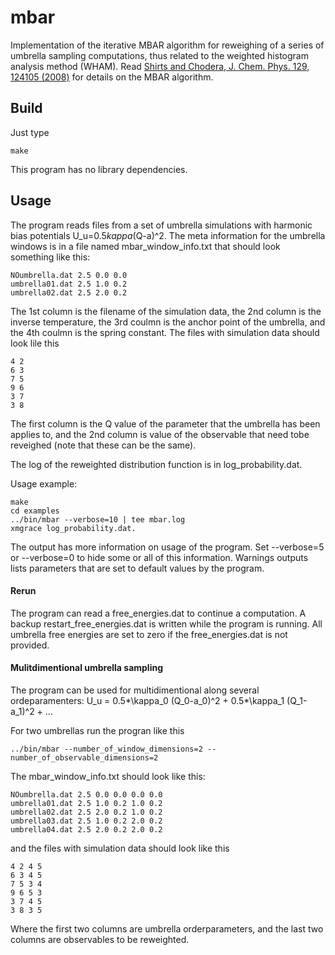 # mbar
Implementation of the iterative MBAR algorithm for reweighing of a series of umbrella sampling computations, thus related to the weighted histogram analysis method (WHAM). Read [Shirts and Chodera, J. Chem. Phys. 129, 124105 (2008)](http://dx.doi.org/10.1063/1.2978177) for details on the MBAR algorithm.

## Build
Just type
```
make
```
This program has no library dependencies.

## Usage
The program reads files from a set of umbrella simulations with harmonic bias potentials U_u=0.5*kappa*(Q-a)^2. The meta information for the umbrella windows is in a file named mbar_window_info.txt that should look something like this:
```
NOumbrella.dat 2.5 0.0 0.0 
umbrella01.dat 2.5 1.0 0.2
umbrella02.dat 2.5 2.0 0.2
```
The 1st column is the filename of the simulation data, the 2nd column is the inverse temperature, the 3rd coulmn is the anchor point of the umbrella, and the 4th coulmn is the spring constant. The files with simulation data should look lile this
```
4 2
6 3
7 5
9 6
3 7
3 8
```
The first column is the Q value of the parameter that the umbrella has been applies to, 
and the 2nd column is value of the observable that need tobe reveighed (note that these can be the same).

The log of the reweighted distribution function is in log_probability.dat.

Usage example:
```
make
cd examples
../bin/mbar --verbose=10 | tee mbar.log
xmgrace log_probability.dat.
```
The output has more information on usage of the program. Set --verbose=5 or --verbose=0 to hide some or all of this information. Warnings outputs lists parameters that are set to default values by the program.

#### Rerun
The program can read a free_energies.dat to continue a computation. A backup restart_free_energies.dat is written while the program is running. All umbrella free energies are set to zero if the free_energies.dat is not provided.

#### Mulitdimentional umbrella sampling
The program can be used for multidimentional along several ordeparamenters:  U_u = 0.5*\kappa_0 (Q_0-a_0)^2 + 0.5*\kappa_1 (Q_1-a_1)^2 + ...

For two umbrellas run the progran like this
```
../bin/mbar --number_of_window_dimensions=2 --number_of_observable_dimensions=2
```

The mbar_window_info.txt should look like this:  
```
NOumbrella.dat 2.5 0.0 0.0 0.0 0.0 
umbrella01.dat 2.5 1.0 0.2 1.0 0.2
umbrella02.dat 2.5 2.0 0.2 1.0 0.2
umbrella03.dat 2.5 1.0 0.2 2.0 0.2
umbrella04.dat 2.5 2.0 0.2 2.0 0.2
```
and the files with simulation data should look like this
```
4 2 4 5
6 3 4 5
7 5 3 4
9 6 5 3
3 7 4 5
3 8 3 5
```
Where the first two columns are umbrella orderparameters, and the last two columns are observables to be reweighted.
